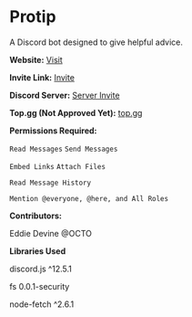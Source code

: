 # Protip
A Discord bot designed to give helpful advice.

**Website:** [Visit](https://protip.now.sh/)

**Invite Link:** [Invite](https://discord.com/oauth2/authorize?client_id=792875120116891709&scope=bot&permissions=248832)

**Discord Server:** [Server Invite](https://discord.gg/7u9Q5DbH)

**Top.gg (Not Approved Yet):** [top.gg](https://top.gg/bot/792875120116891709)

**Permissions Required:**

``Read Messages`` ``Send Messages``

``Embed Links`` ``Attach Files``

``Read Message History``

``Mention @everyone, @here, and All Roles``

**Contributors:**

<p>Eddie Devine @OCTO</p>

**Libraries Used**

discord.js ^12.5.1

fs 0.0.1-security

node-fetch ^2.6.1
